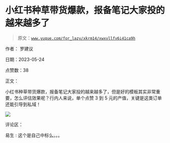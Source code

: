 # 小红书种草带货爆款，报备笔记大家投的越来越多了

> 原文：[`www.yuque.com/for_lazy/xkrm14/xwxvllfv6i41ca9h`](https://www.yuque.com/for_lazy/xkrm14/xwxvllfv6i41ca9h)

作者： 罗建议

日期：2023-05-24

点赞数：38

正文：

小红书种草带货爆款，报备笔记大家投的越来越多了，但是好的模板其实非常重要，怎么评估效果呢？行内人来说，单个点赞 3 到 5 元的产值，关键是这类订单还能引导到私域！

![](img/5fd0aef5a23fec5fd3b19528cb079822.png)

评论区：

易生 : 这个是自己中标么。。。

